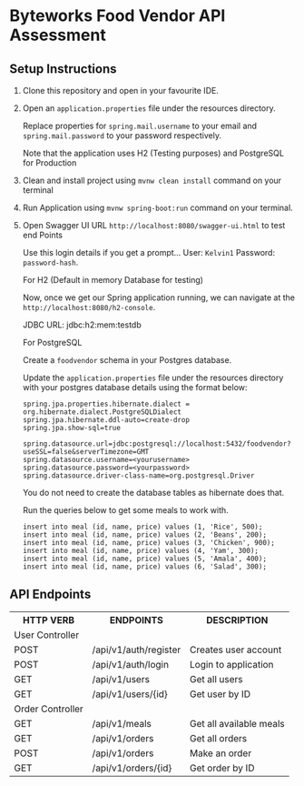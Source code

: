 # Byteworks Food Vendor API Assessment

## Setup Instructions

1. Clone this repository and open in your favourite IDE.


2. Open an `application.properties` file under the resources directory.

    Replace properties for `spring.mail.username` to your email and `spring.mail.password` to your password respectively.

    Note that the application uses H2 (Testing purposes) and PostgreSQL for Production
    
3. Clean and install project using `mvnw clean install` command on your terminal 

4.  Run Application using `mvnw spring-boot:run` command on your terminal.
    
5. Open Swagger UI URL `http://localhost:8080/swagger-ui.html` to test end Points
    
    Use this login details if you get a prompt... User: `Kelvin1` Password: `password-hash`.
    
    For H2 (Default in memory Database for testing)
    
    Now, once we get our Spring application running, we can navigate at the `http://localhost:8080/h2-console`.
    
    JDBC URL: jdbc:h2:mem:testdb
        
    For PostgreSQL

    Create a `foodvendor` schema in your Postgres database.
    
    Update the `application.properties` file under the resources directory with your postgres database details using the format below:



   ```
   spring.jpa.properties.hibernate.dialect = org.hibernate.dialect.PostgreSQLDialect
   spring.jpa.hibernate.ddl-auto=create-drop
   spring.jpa.show-sql=true
   
   spring.datasource.url=jdbc:postgresql://localhost:5432/foodvendor?useSSL=false&serverTimezone=GMT
   spring.datasource.username=<yourusername>
   spring.datasource.password=<yourpassword>
   spring.datasource.driver-class-name=org.postgresql.Driver
   ```
   
   You do not need to create the database tables as hibernate does that.
   
   Run the queries below to get some meals to work with.
   
       
   ```
   insert into meal (id, name, price) values (1, 'Rice', 500);
   insert into meal (id, name, price) values (2, 'Beans', 200);
   insert into meal (id, name, price) values (3, 'Chicken', 900);
   insert into meal (id, name, price) values (4, 'Yam', 300);
   insert into meal (id, name, price) values (5, 'Amala', 400);
   insert into meal (id, name, price) values (6, 'Salad', 300);
   ```

## API Endpoints

<table>
<tr><th>HTTP VERB</th><th>ENDPOINTS</th><th>DESCRIPTION</th></tr>
<tr><td>User Controller</td></tr>
<tr><td>POST</td><td>/api/v1/auth/register</td><td>Creates user account</td></tr>
<tr><td>POST</td><td>/api/v1/auth/login</td><td>Login to application</td></tr>
<tr><td>GET</td><td>/api/v1/users</td><td>Get all users</td></tr>
<tr><td>GET</td><td>/api/v1/users/{id}</td><td>Get user by ID</td></tr>
<tr><td>Order Controller</td></tr>
<tr><td>GET</td><td>/api/v1/meals</td><td>Get all available meals</td></tr>
<tr><td>GET</td><td>/api/v1/orders</td><td>Get all orders</td></tr>
<tr><td>POST</td><td>/api/v1/orders</td><td>Make an order</td></tr>
<tr><td>GET</td><td>/api/v1/orders/{id}</td><td>Get order by ID</td></tr>
</table>